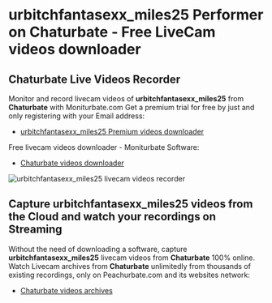 # urbitchfantasexx_miles25 Performer on Chaturbate - Free LiveCam videos downloader

## Chaturbate Live Videos Recorder

Monitor and record livecam videos of **urbitchfantasexx_miles25** from **Chaturbate** with Moniturbate.com
Get a premium trial for free by just and only registering with your Email address:
* [urbitchfantasexx_miles25 Premium videos downloader](https://moniturbate.com/request-demo-licence-key.html)

Free livecam videos downloader - Moniturbate Software:
* [Chaturbate videos downloader](https://moniturbate.com/moniturbate-download-software.html)

![urbitchfantasexx_miles25 livecam videos recorder](https://peachurnet.com/templates/moniturbate-software.png)


## Capture urbitchfantasexx_miles25 videos from the Cloud and watch your recordings on Streaming

Without the need of downloading a software, capture **urbitchfantasexx_miles25** livecam videos from **Chaturbate** 100% online.
Watch Livecam archives from **Chaturbate** unlimitedly from thousands of existing recordings, only on Peachurbate.com and its websites network:
* [Chaturbate videos archives](https://peachurnet.com/)